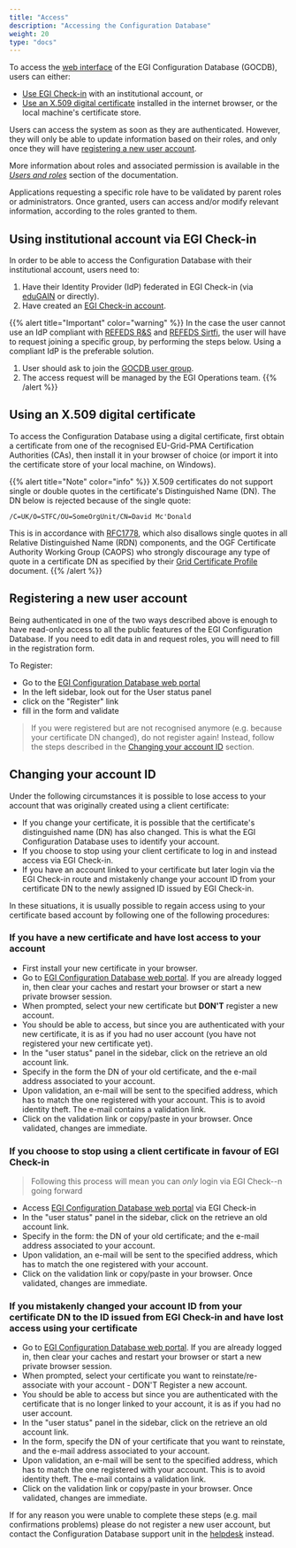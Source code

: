 ```yaml
---
title: "Access"
description: "Accessing the Configuration Database"
weight: 20
type: "docs"
---
```


To access the [web interface](https://goc.egi.eu) of the EGI Configuration
Database (GOCDB), users can either:

- [Use EGI Check-in](#using-institutional-account-via-egi-check-in) with an
  institutional account, or
- [Use an X.509 digital certificate](#using-an-x509-digital-certificate)
  installed in the internet browser, or the local machine's certificate store.

Users can access the system as soon as they are authenticated. However, they
will only be able to update information based on their roles, and only once they
will have [registering a new user account](#registering-a-new-user-account).

More information about roles and associated permission is available in the
[_Users and roles_](../users-roles) section of the documentation.

Applications requesting a specific role have to be validated by parent roles or
administrators. Once granted, users can access and/or modify relevant
information, according to the roles granted to them.

## Using institutional account via EGI Check-in

In order to be able to access the Configuration Database with their
institutional account, users need to:

1. Have their Identity Provider (IdP) federated in EGI Check-in (via
   [eduGAIN](https://edugain.org/) or directly).
1. Have created an [EGI Check-in account](../../../users/aai/check-in/signup).

{{% alert title="Important" color="warning" %}} In the case the user cannot use
an IdP compliant with [REFEDS R&S](https://refeds.org/research-and-scholarship)
and [REFEDS Sirtfi](https://refeds.org/sirtfi), the user will have to request
joining a specific group, by performing the steps below. Using a compliant IdP
is the preferable solution.

1. User should ask to join the
   [GOCDB user group](https://aai.egi.eu/registry/co_petitions/start/coef:41).
1. The access request will be managed by the EGI Operations team. {{% /alert %}}

## Using an X.509 digital certificate

To access the Configuration Database using a digital certificate, first obtain a
certificate from one of the recognised EU-Grid-PMA Certification Authorities
(CAs), then install it in your browser of choice (or import it into the
certificate store of your local machine, on Windows).

{{% alert title="Note" color="info" %}} X.509 certificates do not support single
or double quotes in the certificate's Distinguished Name (DN). The DN below is
rejected because of the single quote:

`/C=UK/O=STFC/OU=SomeOrgUnit/CN=David Mc'Donald`

This is in accordance with [RFC1778](https://tools.ietf.org/html/rfc1778), which
also disallows single quotes in all Relative Distinguished Name (RDN)
components, and the OGF Certificate Authority Working Group (CAOPS) who strongly
discourage any type of quote in a certificate DN as specified by their
[Grid Certificate Profile](https://www.ogf.org/documents/GFD.125.pdf) document.
{{% /alert %}}

## Registering a new user account

Being authenticated in one of the two ways described above is enough to have
read-only access to all the public features of the EGI Configuration Database.
If you need to edit data in and request roles, you will need to fill in the
registration form.

To Register:

- Go to the [EGI Configuration Database web portal](https://goc.egi.eu)
- In the left sidebar, look out for the User status panel
- click on the "Register" link
- fill in the form and validate

> If you were registered but are not recognised anymore (e.g. because your
> certificate DN changed), do not register again! Instead, follow the steps
> described in the [Changing your account ID](#changing-your-account-id)
> section.

## Changing your account ID

Under the following circumstances it is possible to lose access to your account
that was originally created using a client certificate:

- If you change your certificate, it is possible that the certificate's
  distinguished name (DN) has also changed. This is what the EGI Configuration
  Database uses to identify your account.
- If you choose to stop using your client certificate to log in and instead
  access via EGI Check-in.
- If you have an account linked to your certificate but later login via the EGI
  Check-in route and mistakenly change your account ID from your certificate DN
  to the newly assigned ID issued by EGI Check-in.

In these situations, it is usually possible to regain access using to your
certificate based account by following one of the following procedures:

### If you have a new certificate and have lost access to your account

- First install your new certificate in your browser.
- Go to [EGI Configuration Database web portal](https://goc.egi.eu). If you are
  already logged in, then clear your caches and restart your browser or start a
  new private browser session.
- When prompted, select your new certificate but **DON'T** register a new
  account.
- You should be able to access, but since you are authenticated with your new
  certificate, it is as if you had no user account (you have not registered your
  new certificate yet).
- In the "user status" panel in the sidebar, click on the retrieve an old
  account link.
- Specify in the form the DN of your old certificate, and the e-mail address
  associated to your account.
- Upon validation, an e-mail will be sent to the specified address, which has to
  match the one registered with your account. This is to avoid identity theft.
  The e-mail contains a validation link.
- Click on the validation link or copy/paste in your browser. Once validated,
  changes are immediate.

### If you choose to stop using a client certificate in favour of EGI Check-in

> Following this process will mean you can _only_ login via EGI Check--n going
> forward

- Access [EGI Configuration Database web portal](https://goc.egi.eu) via EGI
  Check-in
- In the "user status" panel in the sidebar, click on the retrieve an old
  account link.
- Specify in the form: the DN of your old certificate; and the e-mail address
  associated to your account.
- Upon validation, an e-mail will be sent to the specified address, which has to
  match the one registered with your account.
- Click on the validation link or copy/paste in your browser. Once validated,
  changes are immediate.

### If you mistakenly changed your account ID from your certificate DN to the ID issued from EGI Check-in and have lost access using your certificate

- Go to [EGI Configuration Database web portal](https://goc.egi.eu). If you are
  already logged in, then clear your caches and restart your browser or start a
  new private browser session.
- When prompted, select your certificate you want to reinstate/re-associate with
  your account - DON'T Register a new account.
- You should be able to access but since you are authenticated with the
  certificate that is no longer linked to your account, it is as if you had no
  user account.
- In the "user status" panel in the sidebar, click on the retrieve an old
  account link.
- In the form, specify the DN of your certificate that you want to reinstate,
  and the e-mail address associated to your account.
- Upon validation, an e-mail will be sent to the specified address, which has to
  match the one registered with your account. This is to avoid identity theft.
  The e-mail contains a validation link.
- Click on the validation link or copy/paste in your browser. Once validated,
  changes are immediate.

If for any reason you were unable to complete these steps (e.g. mail
confirmations problems) please do not register a new user account, but contact
the Configuration Database support unit in the [helpdesk](../../helpdesk)
instead.
